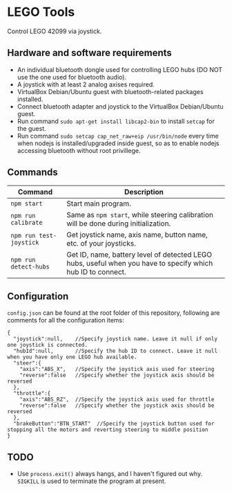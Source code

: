 LEGO Tools
==========

Control LEGO 42099 via joystick.

Hardware and software requirements
----------------------------------

* An individual bluetooth dongle used for controlling LEGO hubs (DO NOT use the one used for bluetooth audio).
* A joystick with at least 2 analog axises required.
* VirtualBox Debian/Ubuntu guest with bluetooth-related packages installed.
* Connect bluetooth adapter and joystick to the VirtualBox Debian/Ubuntu guest.
* Run command `sudo apt-get install libcap2-bin` to install `setcap` for the guest.
* Run command `sudo setcap cap_net_raw+eip /usr/bin/node` every time when nodejs is installed/upgraded inside guest, so as to enable nodejs accessing bluetooth without root privillege.

Commands
--------

|Command|Description|
|-------|-----------|
|`npm start`|Start main program.|
|`npm run calibrate`|Same as `npm start`, while steering calibration will be done during initialization.|
|`npm run test-joystick`|Get joystick name, axis name, button name, etc. of your joysticks.|
|`npm run detect-hubs`|Get ID, name, battery level of detected LEGO hubs, useful when you have to specify which hub ID to connect.|

Configuration
-------------

`config.json` can be found at the root folder of this repository, following are comments for all the configuration items:

	{
	  "joystick":null,    //Specify joystick name. Leave it null if only one joystick is connected.
	  "hubId":null,       //Specify the hub ID to connect. Leave it null when you have only one LEGO hub available.
	  "steer":{
	    "axis":"ABS_X",   //Specify the joystick axis used for steering
	    "reverse":false   //Specify whether the joystick axis should be reversed
	  },
	  "throttle":{
	    "axis":"ABS_RZ",  //Specify the joystick axis used for throttle
	    "reverse":false   //Specify whether the joystick axis should be reversed
	  },
	  "brakeButton":"BTN_START"  //Specify the joystick button used for stopping all the motors and reverting steering to middle position
	}

TODO
----

* Use `process.exit()` always hangs, and I haven't figured out why. `SIGKILL` is used to terminate the program at present.

